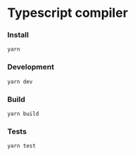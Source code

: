 # Typescript compiler 

### Install

```
yarn
```

### Development

```
yarn dev
```

### Build

```
yarn build
```

### Tests

```
yarn test
```
